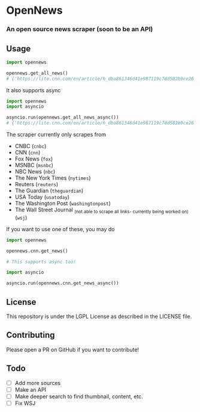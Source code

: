 # OpenNews

### An open source news scraper (soon to be an API)

## Usage

```py
import opennews

opennews.get_all_news()
# {'https://lite.cnn.com/en/article/h_dba861346d41e987119c7dd582b9ce26': 'Kyiv: Ukrainians fight to keep control of their capital', 'https://lite.cnn.com/en/article/h_9a2e01ad1a0d0ad6bae3da70a986ac89': 'Analysis: US intelligence got it right on Ukraine', 'https://lite.cnn.com/en/article/h_13235222fe8a657308f4e2e716cd4aa7': ...
```

It also supports async
```py
import opennews
import asyncio

asyncio.run(opennews.get_all_news_async())
# {'https://lite.cnn.com/en/article/h_dba861346d41e987119c7dd582b9ce26': 'Kyiv: Ukrainians fight to keep control of their capital', 'https://lite.cnn.com/en/article/h_9a2e01ad1a0d0ad6bae3da70a986ac89': 'Analysis: US intelligence got it right on Ukraine', 'https://lite.cnn.com/en/article/h_13235222fe8a657308f4e2e716cd4aa7': ...
```

The scraper currently only scrapes from 
- CNBC (`cnbc`)
- CNN (`cnn`)
- Fox News (`fox`)
- MSNBC (`msnbc`)
- NBC News (`nbc`)
- The New York Times (`nytimes`)
- Reuters (`reuters`)
- The Guardian (`theguardian`)
- USA Today (`usatoday`)
- The Washington Post (`washingtonpost`)
- The Wall Street Journal <sub>(not able to scrape all links- currently being worked on)</sub> (`wsj`)

If you want to use one of these, you may do
```py
import opennews

opennews.cnn.get_news()

# This supports async too!

import asyncio

asyncio.run(opennews.cnn.get_news_async())
```


## License
This repository is under the LGPL License as described in the LICENSE file.


## Contributing
Please open a PR on GitHub if you want to contribute!

## Todo

- [ ] Add more sources
- [ ] Make an API
- [ ] Make deeper search to find thumbnail, content, etc.
- [ ] Fix WSJ
